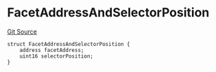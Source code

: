 # FacetAddressAndSelectorPosition
[Git Source](https://github.com/thrackle-io/tron/blob/f7f6e3590faaa9c8f0fe0115492201b8f8dd1711/src/protocol/economic/ruleProcessor/RuleProcessorDiamondLib.sol)


```solidity
struct FacetAddressAndSelectorPosition {
    address facetAddress;
    uint16 selectorPosition;
}
```


